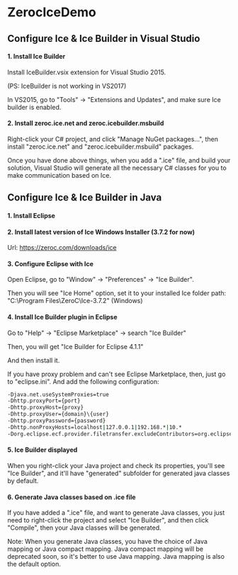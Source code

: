 # ZerocIceDemo

## Configure Ice & Ice Builder in Visual Studio

#### 1. Install Ice Builder

Install IceBuilder.vsix extension for Visual Studio 2015. 

(PS: IceBuilder is not working in VS2017)

In VS2015, go to "Tools" -> "Extensions and Updates", and make sure Ice builder is enabled.

#### 2. Install zeroc.ice.net and zeroc.icebuilder.msbuild

Right-click your C# project, and click "Manage NuGet packages...", then install "zeroc.ice.net" and "zeroc.icebuilder.msbuild" packages.

Once you have done above things, when you add a ".ice" file, and build your solution, Visual Studio will generate all the necessary C# classes for you to make communication based on Ice.



## Configure Ice & Ice Builder in Java

#### 1. Install Eclipse

#### 2. Install latest version of Ice Windows Installer (3.7.2 for now)

Url: https://zeroc.com/downloads/ice

#### 3. Configure Eclipse with Ice

Open Eclipse, go to "Window" -> "Preferences" -> "Ice Builder".

Then you will see "Ice Home" option, set it to your installed Ice folder path: "C:\Program Files\ZeroC\Ice-3.7.2" (Windows)

#### 4. Install Ice Builder plugin in Eclipse

Go to "Help" -> "Eclipse Marketplace" -> search "Ice Builder"

Then, you will get "Ice Builder for Eclipse 4.1.1"

And then install it.

If you have proxy problem and can't see Eclipse Marketplace,
then, just go to "eclipse.ini". 
And add the following configuration:
```bash
-Djava.net.useSystemProxies=true
-Dhttp.proxyPort={port}
-Dhttp.proxyHost={proxy}
-Dhttp.proxyUser={domain}\{user}
-Dhttp.proxyPassword={password}
-Dhttp.nonProxyHosts=localhost|127.0.0.1|192.168.*|10.*
-Dorg.eclipse.ecf.provider.filetransfer.excludeContributors=org.eclipse.ecf.provider.filetransfer.httpclient4
```

#### 5. Ice Builder displayed 

When you right-click your Java project and check its properties, you'll see "Ice Builder", and it'll have "generated" subfolder for generated java classes by default.

#### 6. Generate Java classes based on .ice file

If you have added a ".ice" file, and want to generate Java classes, you just need to right-click the project and select "Ice Builder", and then click "Compile", then your Java classes will be generated.

Note: When you generate Java classes, you have the choice of Java mapping or Java compact mapping. Java compact mapping will be deprecated soon, so it's better to use Java mapping. Java mapping is also the default option.

